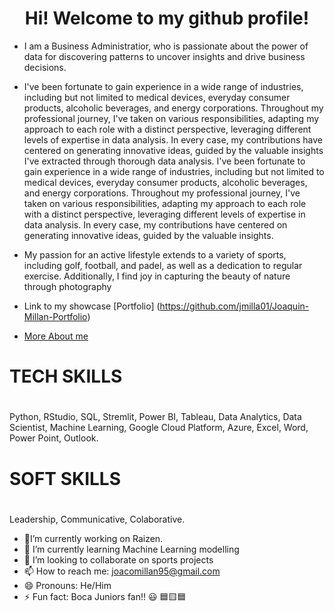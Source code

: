 ## <h1 align=center> Hi! Welcome to my github profile! </h1>

- I am a Business Administratior, who is passionate about the power of data for discovering patterns to uncover insights and drive business decisions.

- I've been fortunate to gain experience in a wide range of industries, including but not limited to medical devices, everyday consumer products, alcoholic beverages, and energy corporations. Throughout my professional journey, I've taken on various responsibilities, adapting my approach to each role with a distinct perspective, leveraging different levels of expertise in data analysis. In every case, my contributions have centered on generating innovative ideas, guided by the valuable insights I've extracted through thorough data analysis.
I've been fortunate to gain experience in a wide range of industries, including but not limited to medical devices, everyday consumer products, alcoholic beverages, and energy corporations. Throughout my professional journey, I've taken on various responsibilities, adapting my approach to each role with a distinct perspective, leveraging different levels of expertise in data analysis. In every case, my contributions have centered on generating innovative ideas, guided by the valuable insights.

- My passion for an active lifestyle extends to a variety of sports, including golf, football, and padel, as well as a dedication to regular exercise. Additionally, I find joy in capturing the beauty of nature through photography

- Link to my showcase [Portfolio] (https://github.com/jmilla01/Joaquin-Millan-Portfolio)

- [More About me](https://www.linkedin.com/in/jmillanlanhozo/)



##### <h1> TECH SKILLS <h1> 

Python, RStudio, SQL, Stremlit, Power BI, Tableau, Data Analytics, Data Scientist, Machine Learning, Google Cloud Platform, Azure, Excel, Word, Power Point, Outlook.

##### <h1> SOFT SKILLS <h1>

Leadership, Communicative, Colaborative.



- 🔭I’m currently working on Raizen.
- 🌱 I’m currently learning Machine Learning modelling
- 👯 I’m looking to collaborate on sports projects
- 📫 How to reach me: joacomillan95@gmail.com
- 😄 Pronouns: He/Him
- ⚡ Fun fact: Boca Juniors fan!! 😃 🟦🟨🟦
